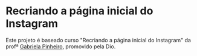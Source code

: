 # Recriando a página inicial do Instagram

Este projeto é baseado curso "Recriando a página inicial do Instagram" da profª [Gabriela Pinheiro](https://github.com/SpruceGabriela), promovido pela Dio.

